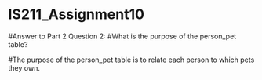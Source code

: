 # IS211_Assignment10

#Answer to Part 2 Question 2:
#What is the purpose of the person_pet table?

#The purpose of the person_pet table is to relate each person to which pets they own. 
